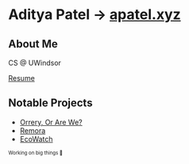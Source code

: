 # Aditya Patel -> [apatel.xyz](https://apatel.xyz)

## About Me
CS @ UWindsor

[Resume](https://github.com/Champion2005/Champion2005/blob/main/resume.pdf)

## Notable Projects
- [Orrery, Or Are We?](https://github.com/jwlebert/spaceapps-2024)
- [Remora](https://github.com/Champion2005/Remora)
- [EcoWatch](https://github.com/jwlebert/EcoWatch)

<sub><sup>Working on big things 👀</sup></sub>
